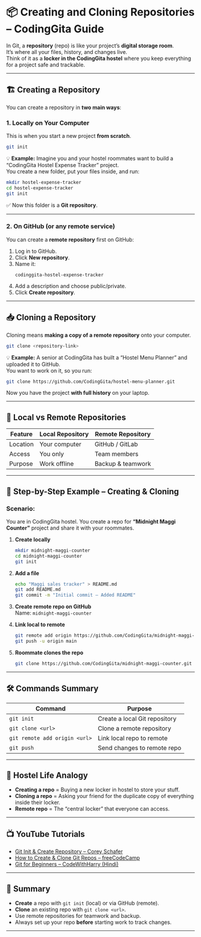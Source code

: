 
# 📦 Creating and Cloning Repositories – CodingGita Guide

In Git, a **repository** (repo) is like your project’s **digital storage room**.  
It’s where all your files, history, and changes live.  
Think of it as a **locker in the CodingGita hostel** where you keep everything for a project safe and trackable.

---

## 🏗️ Creating a Repository

You can create a repository in **two main ways**:

### 1. **Locally on Your Computer**
This is when you start a new project **from scratch**.

```bash
git init
```

💡 **Example:**
Imagine you and your hostel roommates want to build a “CodingGita Hostel Expense Tracker” project.  
You create a new folder, put your files inside, and run:

```bash
mkdir hostel-expense-tracker
cd hostel-expense-tracker
git init
```

✅ Now this folder is a **Git repository**.

---

### 2. **On GitHub (or any remote service)**
You can create a **remote repository** first on GitHub:

1. Log in to GitHub.
2. Click **New repository**.
3. Name it:  
   ```
   codinggita-hostel-expense-tracker
   ```
4. Add a description and choose public/private.
5. Click **Create repository**.

---

## 📥 Cloning a Repository

Cloning means **making a copy of a remote repository** onto your computer.

```bash
git clone <repository-link>
```

💡 **Example:**
A senior at CodingGita has built a “Hostel Menu Planner” and uploaded it to GitHub.  
You want to work on it, so you run:

```bash
git clone https://github.com/CodingGita/hostel-menu-planner.git
```

Now you have the project **with full history** on your laptop.

---

## 🔄 Local vs Remote Repositories

| Feature                | Local Repository | Remote Repository |
|------------------------|------------------|-------------------|
| Location               | Your computer    | GitHub / GitLab   |
| Access                 | You only         | Team members      |
| Purpose                | Work offline     | Backup & teamwork |

---

## 🚶 Step-by-Step Example – Creating & Cloning

### Scenario:
You are in CodingGita hostel. You create a repo for **“Midnight Maggi Counter”** project and share it with your roommates.

1. **Create locally**
   ```bash
   mkdir midnight-maggi-counter
   cd midnight-maggi-counter
   git init
   ```

2. **Add a file**
   ```bash
   echo "Maggi sales tracker" > README.md
   git add README.md
   git commit -m "Initial commit – Added README"
   ```

3. **Create remote repo on GitHub**  
   Name: `midnight-maggi-counter`

4. **Link local to remote**
   ```bash
   git remote add origin https://github.com/CodingGita/midnight-maggi-counter.git
   git push -u origin main
   ```

5. **Roommate clones the repo**
   ```bash
   git clone https://github.com/CodingGita/midnight-maggi-counter.git
   ```

---

## 🛠 Commands Summary

| Command | Purpose |
|---------|---------|
| `git init` | Create a local Git repository |
| `git clone <url>` | Clone a remote repository |
| `git remote add origin <url>` | Link local repo to remote |
| `git push` | Send changes to remote repo |

---

## 🎯 Hostel Life Analogy

- **Creating a repo** = Buying a new locker in hostel to store your stuff.
- **Cloning a repo** = Asking your friend for the duplicate copy of everything inside their locker.
- **Remote repo** = The “central locker” that everyone can access.

---

## 📺 YouTube Tutorials

- [Git Init & Create Repository – Corey Schafer](https://www.youtube.com/watch?v=8JJ101D3knE)
- [How to Create & Clone Git Repos – freeCodeCamp](https://www.youtube.com/watch?v=HVsySz-h9r4)
- [Git for Beginners – CodeWithHarry (Hindi)](https://www.youtube.com/watch?v=apGV9Kg7ics)

---

## 📝 Summary

- **Create** a repo with `git init` (local) or via GitHub (remote).
- **Clone** an existing repo with `git clone <url>`.
- Use remote repositories for teamwork and backup.
- Always set up your repo **before** starting work to track changes.

---
